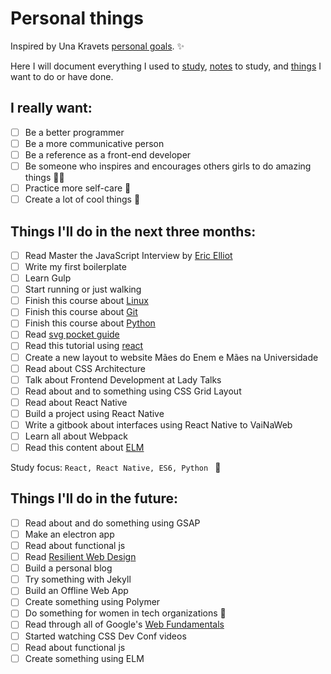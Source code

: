 # Personal things

Inspired by Una Kravets [personal goals](http://una.im/personal-goals-guide). :sparkles:

Here I will document everything I used to [study](/links), [notes](/notes) to study, and [things](/tasks) I want to do or have done.

## I really want:

- [ ] Be a better programmer
- [ ] Be a more communicative person
- [ ] Be a reference as a front-end developer
- [ ] Be someone who inspires and encourages others girls to do amazing things :sparkling_heart::sparkles:
- [ ] Practice more self-care :tulip:
- [ ] Create a lot of cool things :whale:

## Things I'll do in the next three months:

- [ ] Read Master the JavaScript Interview by [Eric Elliot](https://medium.com/@_ericelliott/latest)
- [ ] Write my first boilerplate
- [ ] Learn Gulp
- [ ] Start running or just walking
- [ ] Finish this course about [Linux](https://www.udemy.com/curso-linux-comandos-terminal)
- [ ] Finish this course about [Git](http://willianjusten.teachable.com/p/git-e-github-para-iniciantes)
- [ ] Finish this course about [Python](https://www.udemy.com/python-iniciantes/)
- [ ] Read [svg pocket guide](http://svgpocketguide.com/book/)
- [ ] Read this tutorial using [react](http://codepen.io/anuragasaurus/post/react-basics-making-a-markdown-parser)
- [ ] Create a new layout to website Mães do Enem e Mães na Universidade
- [ ] Read about CSS Architecture
- [ ] Talk about Frontend Development at Lady Talks
- [ ] Read about and to something using CSS Grid Layout
- [ ] Read about React Native
- [ ] Build a project using React Native
- [ ] Write a gitbook about interfaces using React Native to VaiNaWeb
- [ ] Learn all about Webpack
- [ ] Read this content about [ELM](https://css-tricks.com/introduction-elm-architecture-build-first-application)

Study focus: <code>React, React Native, ES6, Python </code> :rocket:

## Things I'll do in the future:

- [ ] Read about and do something using GSAP
- [ ] Make an electron app
- [ ] Read about functional js
- [ ] Read [Resilient Web Design](https://resilientwebdesign.com/)
- [ ] Build a personal blog
- [ ] Try something with Jekyll
- [ ] Build an Offline Web App
- [ ] Create something using Polymer
- [ ] Do something for women in tech organizations :sunflower:
- [ ] Read through all of Google's [Web Fundamentals](https://developers.google.com/web/fundamentals/)
- [ ] Started watching CSS Dev Conf videos
- [ ] Read about functional js
- [ ] Create something using ELM
